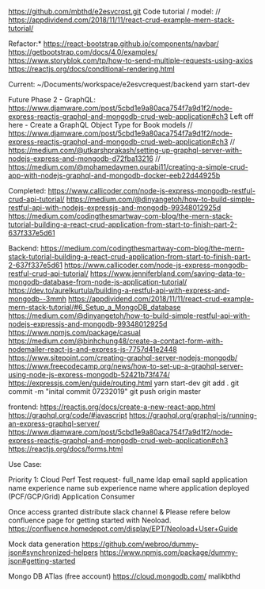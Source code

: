 https://github.com/mbthd/e2esvcrqst.git
Code tutorial / model:
// https://appdividend.com/2018/11/11/react-crud-example-mern-stack-tutorial/


Refactor:*
https://react-bootstrap.github.io/components/navbar/
https://getbootstrap.com/docs/4.0/examples/
https://www.storyblok.com/tp/how-to-send-multiple-requests-using-axios
https://reactjs.org/docs/conditional-rendering.html


Current:
~/Documents/workspace/e2esvcrequest/backend
yarn start-dev


Future Phase 2 - GraphQL:
https://www.djamware.com/post/5cbd1e9a80aca754f7a9d1f2/node-express-reactjs-graphql-and-mongodb-crud-web-application#ch3
Left off here - Create a GraphQL Object Type for Book models
// https://www.djamware.com/post/5cbd1e9a80aca754f7a9d1f2/node-express-reactjs-graphql-and-mongodb-crud-web-application#ch3
// https://medium.com/@utkarshprakash/setting-up-graphql-server-with-nodejs-express-and-mongodb-d72fba13216
// https://medium.com/@mohamedaymen.ourabi11/creating-a-simple-crud-app-with-nodejs-graphql-and-mongodb-docker-eeb22d44925b


Completed:
https://www.callicoder.com/node-js-express-mongodb-restful-crud-api-tutorial/
https://medium.com/@dinyangetoh/how-to-build-simple-restful-api-with-nodejs-expressjs-and-mongodb-99348012925d
https://medium.com/codingthesmartway-com-blog/the-mern-stack-tutorial-building-a-react-crud-application-from-start-to-finish-part-2-637f337e5d61


Backend:
https://medium.com/codingthesmartway-com-blog/the-mern-stack-tutorial-building-a-react-crud-application-from-start-to-finish-part-2-637f337e5d61
https://www.callicoder.com/node-js-express-mongodb-restful-crud-api-tutorial/
https://www.jenniferbland.com/saving-data-to-mongodb-database-from-node-js-application-tutorial/
https://dev.to/aurelkurtula/building-a-restful-api-with-express-and-mongodb--3mmh
https://appdividend.com/2018/11/11/react-crud-example-mern-stack-tutorial/#6_Setup_a_MongoDB_database
https://medium.com/@dinyangetoh/how-to-build-simple-restful-api-with-nodejs-expressjs-and-mongodb-99348012925d
https://www.npmjs.com/package/casual
https://medium.com/@binhchung48/create-a-contact-form-with-nodemailer-react-js-and-express-js-7757d41e2448
https://www.sitepoint.com/creating-graphql-server-nodejs-mongodb/
https://www.freecodecamp.org/news/how-to-set-up-a-graphql-server-using-node-js-express-mongodb-52421b73f474/
https://expressjs.com/en/guide/routing.html
yarn start-dev
git add .
git commit -m "inital commit 07232019"
git push origin master


frontend:
https://reactjs.org/docs/create-a-new-react-app.html
https://graphql.org/code/#javascript
https://graphql.org/graphql-js/running-an-express-graphql-server/
https://www.djamware.com/post/5cbd1e9a80aca754f7a9d1f2/node-express-reactjs-graphql-and-mongodb-crud-web-application#ch3
https://reactjs.org/docs/forms.html


Use Case:

Priority 1:
Cloud Perf Test request-
full_name
ldap
email
sapId
application name
experience name
sub experience name
where application deployed (PCF/GCP/Grid)
Application Consumer

Once access granted distribute slack channel & 
Please refere below confluence page for getting started with Neoload.
https://confluence.homedepot.com/display/EPT/Neoload+User+Guide

Mock data generation
https://github.com/webroo/dummy-json#synchronized-helpers
https://www.npmjs.com/package/dummy-json#getting-started

Mongo DB ATlas (free account)
https://cloud.mongodb.com/
malikbthd